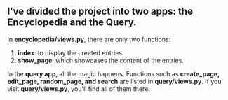 ## I've divided the project into two apps: the Encyclopedia and the Query.

In **encyclopedia/views.py**, there are only two functions:
1. **index**: to display the created entries.
2. **show_page**: which showcases the content of the entries.

In the **query app**, all the magic happens.  Functions such as **create_page, edit_page, random_page, and search** are listed in **query/views.py**.
If you visit **query/views.py**, you'll find all of them there.
